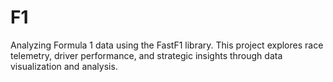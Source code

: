 # F1
Analyzing Formula 1 data using the FastF1 library. This project explores race telemetry, driver performance, and strategic insights through data visualization and analysis. 
